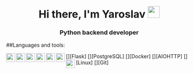 <h1 align="center">Hi there, I'm Yaroslav
<img src="https://github.com/blackcater/blackcater/raw/main/images/Hi.gif" height="32"/></h1>
<h3 align="center">Python backend developer</h3>

##Languages and tools:

<img align="left" width="24px" src="https://simpleicons.org/icons/python.svg"/>
[<img align="left" width="24px" src="https://simpleicons.org/icons/flask.svg"/>][Flask]
[<img align="left" width="24px" src="https://simpleicons.org/icons/postgresql.svg"/>][PostgreSQL]
[<img align="left" width="24px" src="https://simpleicons.org/icons/docker.svg"/>][Docker]
[<img align="left" width="24px" src="https://simpleicons.org/icons/aiohttp.svg"/>][AIOHTTP]
[<img align="left" width="24px" src="https://simpleicons.org/icons/linux.svg"/>][Linux]
[<img align="left" width="24px" src="https://simpleicons.org/icons/git.svg"/>][Git]

<!-- [<img align="left" width="24px" src=""/>][Docker] -->

<!--
**oriared/oriared** is a ✨ _special_ ✨ repository because its `README.md` (this file) appears on your GitHub profile.

Here are some ideas to get you started:

- 🔭 I’m currently working on ...
- 🌱 I’m currently learning ...
- 👯 I’m looking to collaborate on ...
- 🤔 I’m looking for help with ...
- 💬 Ask me about ...
- 📫 How to reach me: ...
- 😄 Pronouns: ...
- ⚡ Fun fact: ...
-->
